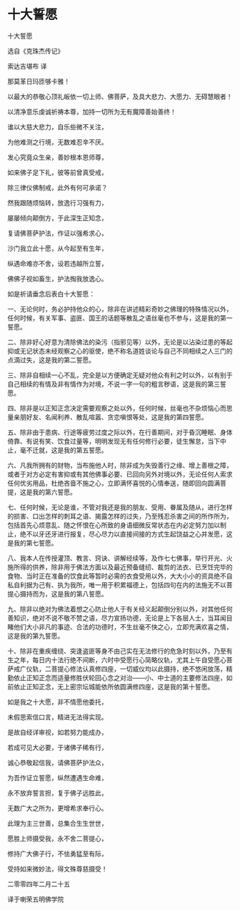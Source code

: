 # 十大誓愿

十大誓愿

选自《克珠杰传记》

索达吉堪布 译

那莫革日玛匝够卡雅！

以最大的恭敬心顶礼皈依一切上师、佛菩萨，及具大悲力、大愿力、无碍慧眼者！

以清净意乐虔诚祈祷本尊，加持一切所为无有魔障善始善终！

谁以大慈大悲力，自乐些微不关注，

为他难测之行境，无数难忍辛不厌。

发心究竟众生亲，善妙根本恩师尊，

如来佛子足下礼，彼等前曾真受戒，

除三律仪佛制戒，此外有何可承诺？

然我跟随烦恼转，放逸行习强有力，

屡屡倾向颠倒方，于此深生正知念，

复请佛菩萨护法，作证以强希求心，

沙门我立此十愿，从今起至有生年，

纵遇命难亦不舍，设若违越所立誓，

佛佛子视如畜生，护法掏我放逸心。

如是祈请垂念后表白十大誓愿：

一、无论何时，务必护持他众的心，除非在讲述精彩奇妙之佛理的特殊情况以外，任何时候，有关军事、盗匪、国王的话题等散乱之语丝毫也不参与，这是我的第一誓愿。

二、除非好心好意为清除佛法的染污（指邪见等）以外，无论是以沾染过患的等起抑或无记状态未经观察之心的驱使，绝不称名道姓谈论与自己不同相续之人三门的点滴过失，这是我的第二誓愿。

三、除非自相续一心不乱，完全是以方便确定无疑对他众有利之时以外，以有别于自己相续的有情及非有情作为对境，不说一字一句的粗言秽语，这是我的第三誓愿。

四、除非是以正知正念决定需要观察之处以外，任何时候，丝毫也不杂烦恼心而思量亲朋好友、名闻利养、散乱喧嚣、贪恋嗔恨等处，这是我的第四誓愿。

五、除非由于患病、行途等疲劳过度之际以外，在行善期间，对于昏沉睡眠、身体倚靠、有说有笑、饮食过量等，明明发现无有任何修行必要，徒生懈怠，当下中止，毫不迁就，这是我的第五誓愿。

六、凡我所拥有的财物，当布施他人时，除非成为失毁善行之缘、增上善根之障，或者于对方必定有害抑或有其他佛事必要、已回向另外对境以外，无论任何人索求任何优劣用品，杜绝吝啬不施之心，立即满怀喜悦的心情奉送，随即回向圆满菩提，这是我的第六誓愿。

七、任何时候，无论是谁，不管对我还是我的朋友、受用、眷属及随从，进行怎样的损害、口出怎样的刺耳之语、揭露怎样的过失，乃至残忍杀害之间的所作所为，包括首先心烦意乱、随之怀恨在心所致的身语细微反常状态在内必定努力加以制止，绝不以牙还牙进行报复，尽心尽力以直接间接的方式生起饶益之心并发愿，这是我的第七誓愿。

八、我本人在传授灌顶、教言、窍诀、讲解经续等，及作七七佛事，举行开光、火施所得的供养，除非用于佛法方面以及最近预备缝纫、裁剪的法衣、已烹饪完毕的食物、当时正在准备的饮食此等暂时必需的衣食受用以外，大大小小的资具绝不自私自利据为己有、执为我所，唯一用于积累福德上，包括四句在内的法施无不以菩提心摄持而为，这是我的第八誓愿。

九、除非以绝对为佛法着想之心防止他人于有关经义起颠倒分别以外，对其他任何善知识，绝对不说不敬不赞之语，尽力宣扬功德，无论是上下各层人士，当耳闻目睹他们大小非凡的事迹、合法的功德时，不生丝毫不快之心，立即充满欢喜之情，这是我的第九誓愿。

十、除非在重疾缠绕、突逢盗匪等身不由己实在无法修行的危急时刻以外，乃至有生之年，每日内十法行绝不间断，六时中受愿行心简略仪轨，尤其上午自受愿心菩萨戒广仪轨，二菩提心修法认真修四座，一切威仪均以此摄持，绝不悠闲放荡，精勤依止正知正念而适量修胜伏轮回心念之对治——小、中士道的主要修法四座，如前依止正知正念，无上密宗坛城能依所依圆满修四座，这是我的第十誓愿。

如是我之十大愿，非不情愿他委托，

未假思索信口言，精进无法得实现。

是故自经详审视，如若努力能成办，

若成可见大必要，于诸佛子稀有行，

诚心恭敬起信我，请佛菩萨护法众，

为吾作证立誓愿，纵然遭遇生命难，

永不放弃誓言担，复于佛子远胜此，

无数广大之所为，更增希求奉行心。

此理为主三世善，总集合生生世世，

愿胜上师摄受我，永不舍二菩提心，

修持广大佛子行，不怯勇猛至有际，

受持如来微妙法，得文殊尊慈摄受！

二零零四年二月二十五

译于喇荣五明佛学院

